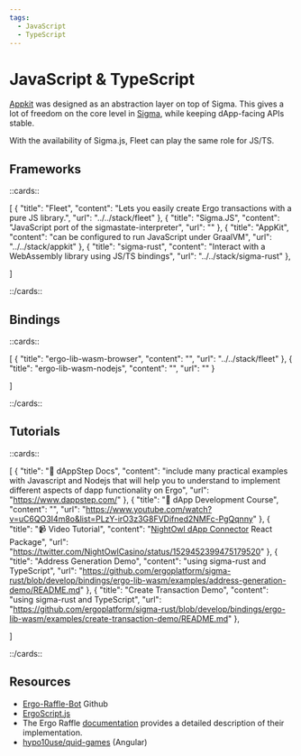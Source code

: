 ```yaml
---
tags:
  - JavaScript
  - TypeScript
---
```


# JavaScript & TypeScript

[Appkit](appkit.md) was designed as an abstraction layer on top of Sigma. This gives a lot of freedom on the core level in [Sigma](sigmastate-interpreter.md), while keeping dApp-facing APIs stable.

With the availability of Sigma.js, Fleet can play the same role for JS/TS.



## Frameworks

::cards::

[
  {
    "title": "Fleet",
    "content": "Lets you easily create Ergo transactions with a pure JS library.",
    "url": "../../stack/fleet"
  },
  {
    "title": "Sigma.JS",
    "content": "JavaScript port of the sigmastate-interpreter",
    "url": ""
  },
  {
    "title": "AppKit",
    "content": "can be configured to run JavaScript under GraalVM",
    "url": "../../stack/appkit"
  },
  {
    "title": "sigma-rust",
    "content": "Interact with a WebAssembly library using JS/TS bindings",
    "url": "../../stack/sigma-rust"
  },

]

::/cards::

## Bindings

::cards::

[
  {
    "title": "ergo-lib-wasm-browser",
    "content": "",
    "url": "../../stack/fleet"
  },
  {
    "title": "ergo-lib-wasm-nodejs",
    "content": "",
    "url": ""
  }

]

::/cards::

## Tutorials

::cards::

[
  {
    "title": "🔗 dAppStep Docs",
    "content": "include many practical examples with Javascript and Nodejs that will help you to understand to implement different aspects of dapp functionality on Ergo",
    "url": "https://www.dappstep.com/"
  },
  {
    "title": "🔗 dApp Development Course",
    "content": "",
    "url": "https://www.youtube.com/watch?v=uC6QO3I4m8o&list=PLzY-irO3z3G8FVDifned2NMFc-PgQqnny"
  },
  {
    "title": "📹 Video Tutorial",
    "content": "[NightOwl dApp Connector](dApp.md) React Package",
    "url": "https://twitter.com/NightOwlCasino/status/1529452399475179520"
  },
  {
    "title": "Address Generation Demo",
    "content": "using sigma-rust and TypeScript",
    "url": "https://github.com/ergoplatform/sigma-rust/blob/develop/bindings/ergo-lib-wasm/examples/address-generation-demo/README.md"
  },
  {
    "title": "Create Transaction Demo",
    "content": "using sigma-rust and TypeScript",
    "url": "https://github.com/ergoplatform/sigma-rust/blob/develop/bindings/ergo-lib-wasm/examples/create-transaction-demo/README.md"
  },

]

::/cards::



## Resources


- [Ergo-Raffle-Bot](https://github.com/zkastn/ergo-raffle-bot) Github
- [ErgoScript.js](https://www.youtube.com/watch?v=_jwMI8M_vrs)
- The Ergo Raffle [documentation](https://github.com/ErgoRaffle/raffle-documentation) provides a detailed description of their implementation. 
- [hypo10use/quid-games](https://github.com/hypo10use/quid-games) (Angular)
